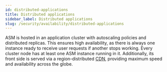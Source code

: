 ```yaml
---
id: distributed-applications
title: Distributed applications
sidebar_label: Distributed applications
slug: /security/availability/distributed-applications
---
```


ASM is hosted in an application cluster
with autoscaling policies
and distributed replicas.
This ensures high availability,
as there is always one instance ready
to receive user requests
if another stops working.
Every cluster node has at least one
ASM instance running in it.
Additionally,
its front side is served via a region-distributed
[CDN](https://en.wikipedia.org/wiki/Content_delivery_network),
providing maximum speed
and availability across the globe.
